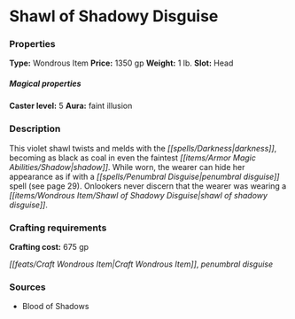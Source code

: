 ﻿---
Title: "Shawl of Shadowy Disguise"
Type: "Wondrous Item"
Price: "1350 gp"
Weight: "1 lb."
Slot: "Head"
Caster level: "5"
Aura: "faint illusion"
Description: |
  "This violet shawl twists and melds with the darkness, becoming as black as coal in even the faintest shadow. While worn, the wearer can hide her appearance as if with a _penumbral disguise_ spell (see page 29). Onlookers never discern that the wearer was wearing a _shawl of shadowy disguise_."
Crafting cost: "675 gp"
Sources: "['Blood of Shadows']"
---

# Shawl of Shadowy Disguise

### Properties

**Type:** Wondrous Item **Price:** 1350 gp **Weight:** 1 lb. **Slot:** Head

##### Magical properties

**Caster level:** 5 **Aura:** faint illusion

### Description

This violet shawl twists and melds with the _[[spells/Darkness|darkness]]_, becoming as black as coal in even the faintest _[[items/Armor Magic Abilities/Shadow|shadow]]_. While worn, the wearer can hide her appearance as if with a _[[spells/Penumbral Disguise|penumbral disguise]]_ spell (see page 29). Onlookers never discern that the wearer was wearing a _[[items/Wondrous Item/Shawl of Shadowy Disguise|shawl of shadowy disguise]]_.

### Crafting requirements

**Crafting cost:** 675 gp

_[[feats/Craft Wondrous Item|Craft Wondrous Item]]_, _penumbral disguise_

### Sources

* Blood of Shadows